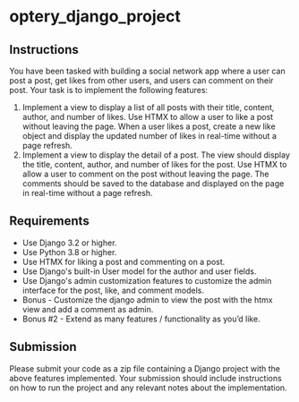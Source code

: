 # optery_django_project
## Instructions
You have been tasked with building a social network app where a user can post a post, get likes from other users, and users can comment on their post. Your task is to implement the following features:
1. Implement a view to display a list of all posts with their title, content, author, and number of likes. Use HTMX to allow a user to like a post without leaving the page. When a user likes a post, create a new like object and display the updated number of likes in real-time without a page refresh.
2. Implement a view to display the detail of a post. The view should display the title, content, author, and number of likes for the post. Use HTMX to allow a user to comment on the post without leaving the page. The comments should be saved to the database and displayed on the page in real-time without a page refresh.
## Requirements
- Use Django 3.2 or higher.
- Use Python 3.8 or higher.
- Use HTMX for liking a post and commenting on a post.
- Use Django's built-in User model for the author and user fields.
- Use Django's admin customization features to customize the admin interface for the post, like, and comment models.
- Bonus - Customize the django admin to view the post with the htmx view and add a comment as admin.
- Bonus #2 - Extend as many features / functionality as you’d like.
## Submission
Please submit your code as a zip file containing a Django project with the above features implemented. Your submission should include instructions on how to run the project and any relevant notes about the implementation.
